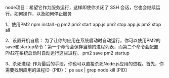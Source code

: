 <!--
 * @Author: xxl-007 1186479152@qq.com
 * @Date: 2024-05-09 10:54:07
 * @LastEditors: xxl-007 1186479152@qq.com
 * @LastEditTime: 2024-05-09 10:57:41
 * @FilePath: /mytestdemos/mydemos/vdemo1/node.md
 * @Description: 这是默认设置,请设置`customMade`, 打开koroFileHeader查看配置 进行设置: https://github.com/OBKoro1/koro1FileHeader/wiki/%E9%85%8D%E7%BD%AE
-->
node项目：希望它作为服务运行，这样即使你关闭了 SSH 会话，它也会继续运行。如何操作，以及如何停止服务

1、使用PM2
npm install -g pm2
pm2 start app.js
pm2 stop app.js
pm2 stop all

2、设置开机自启：
为了让你的应用在系统启动时自动运行，你可以使用PM2的save和startup命令：第一个命令会保存当前的进程列表，而第二个命令会配置PM2在系统启动时自动运行这些进程。
pm2 save 
pm2 startup


3、杀死进程: 作为最后的手段，你也可以直接杀死Node.js应用的进程。首先，你需要找到应用的进程ID（PID）：
ps aux | grep node
kill [PID]